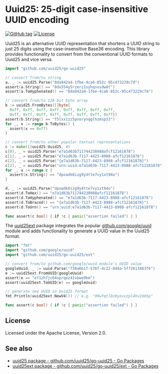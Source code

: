 # Uuid25: 25-digit case-insensitive UUID encoding

[![GitHub tag](https://img.shields.io/github/v/tag/uuid25/go-uuid25)](https://github.com/uuid25/go-uuid25)
[![License](https://img.shields.io/github/license/uuid25/go-uuid25)](https://github.com/uuid25/go-uuid25/blob/main/LICENSE)

Uuid25 is an alternative UUID representation that shortens a UUID string to just
25 digits using the case-insensitive Base36 encoding. This library provides
functionality to convert from the conventional UUID formats to Uuid25 and vice
versa.

```go
import "github.com/uuid25/go-uuid25"

// convert from/to string
a, _ := uuid25.Parse("8da942a4-1fbe-4ca6-852c-95c473229c7d")
assert(a.String() == "8dx554y5rzerz1syhqsvsdw8t")
assert(a.ToHyphenated() == "8da942a4-1fbe-4ca6-852c-95c473229c7d")

// convert from/to 128-bit byte array
b := uuid25.FromBytes([]byte{
  0xff, 0xff, 0xff, 0xff, 0xff, 0xff, 0xff, 0xff,
  0xff, 0xff, 0xff, 0xff, 0xff, 0xff, 0xff, 0xff})
assert(b.String() == "f5lxx1zz5pnorynqglhzmsp33")
for _, x := range b.ToBytes() {
  assert(x == 0xff)
}

// convert from/to other popular textual representations
c := make([]uuid25.Uuid25, 4)
c[0], _ = uuid25.Parse("e7a1d63b711744238988afcf12161878")
c[1], _ = uuid25.Parse("e7a1d63b-7117-4423-8988-afcf12161878")
c[2], _ = uuid25.Parse("{e7a1d63b-7117-4423-8988-afcf12161878}")
c[3], _ = uuid25.Parse("urn:uuid:e7a1d63b-7117-4423-8988-afcf12161878")
for _, x := range c {
  assert(x.String() == "dpoadk8izg9y4tte7vy1xt94o")
}

d, _ := uuid25.Parse("dpoadk8izg9y4tte7vy1xt94o")
assert(d.ToHex() == "e7a1d63b711744238988afcf12161878")
assert(d.ToHyphenated() == "e7a1d63b-7117-4423-8988-afcf12161878")
assert(d.ToBraced() == "{e7a1d63b-7117-4423-8988-afcf12161878}")
assert(d.ToUrn() == "urn:uuid:e7a1d63b-7117-4423-8988-afcf12161878")

func assert(c bool) { if !c { panic("assertion failed") } }
```

The [uuid25ext] package integrates the popular [github.com/google/uuid] module
and adds functionality to generate a UUID value in the Uuid25 format.

```go
import "fmt"
import "github.com/google/uuid"
import "github.com/uuid25/go-uuid25/ext"

// convert from/to github.com/google/uuid module's UUID value
googleUuid, _ := uuid.Parse("f38a6b1f-576f-4c22-8d4a-5f72613483f6")
e := uuid25ext.FromUUID(googleUuid)
assert(e == "ef1zh7jc64vprqez41vbwe9km")
assert(uuid25ext.ToUUID(e) == googleUuid)

// generate new UUID in Uuid25 format
fmt.Println(uuid25ext.NewV4()) // e.g. "99wfqtl0z0yevxzpl4hv2dm5p"

func assert(c bool) { if !c { panic("assertion failed") } }
```

[uuid25ext]: https://pkg.go.dev/github.com/uuid25/go-uuid25/ext
[github.com/google/uuid]: https://pkg.go.dev/github.com/google/uuid

## License

Licensed under the Apache License, Version 2.0.

## See also

- [uuid25 package - github.com/uuid25/go-uuid25 - Go Packages](https://pkg.go.dev/github.com/uuid25/go-uuid25)
- [uuid25ext package - github.com/uuid25/go-uuid25/ext - Go Packages](https://pkg.go.dev/github.com/uuid25/go-uuid25/ext)

